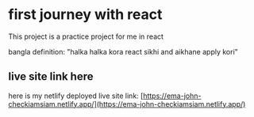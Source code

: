 # first journey with react

This project is a practice project for me in react

bangla definition: "halka halka kora react sikhi and aikhane apply kori"

## live site link here

here is my netlify deployed live site link: [https://ema-john-checkiamsiam.netlify.app/](https://ema-john-checkiamsiam.netlify.app/)
